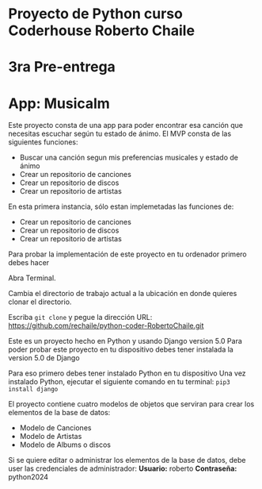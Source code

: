 # Proyecto de Python curso Coderhouse Roberto Chaile

# 3ra Pre-entrega

# App: Musicalm

Este proyecto consta de una app para poder encontrar esa canción que necesitas escuchar según tu estado de ánimo.
El MVP consta de las siguientes funciones:
- Buscar una canción segun mis preferencias musicales y estado de ánimo
- Crear un repositorio de canciones
- Crear un repositorio de discos
- Crear un repositorio de artistas


En esta primera instancia, sólo estan implemetadas las funciones de:
- Crear un repositorio de canciones
- Crear un repositorio de discos
- Crear un repositorio de artistas


Para probar la implementación de este proyecto en tu ordenador primero debes hacer

Abra Terminal.

Cambia el directorio de trabajo actual a la ubicación en donde quieres clonar el directorio.

Escriba ```git clone``` y pegue la dirección URL: https://github.com/rechaile/python-coder-RobertoChaile.git

Este es un proyecto hecho en Python y usando Django version 5.0
Para poder probar este proyecto en tu dispositivo debes tener instalada la version 5.0 de Django

Para eso primero debes tener instalado Python en tu dispositivo
Una vez instalado Python, ejecutar el siguiente comando en tu terminal:
```pip3 install django```

El proyecto contiene cuatro modelos de objetos que serviran para crear los elementos de la base de datos:
- Modelo de Canciones
- Modelo de Artistas
- Modelo de Albums o discos

Si se quiere editar o administrar los elementos de la base de datos, debe user las credenciales de administrador:
**Usuario:** roberto
**Contraseña:** python2024

